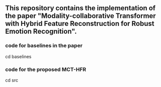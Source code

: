 ## This repository contains the implementation of the paper "Modality-collaborative Transformer with Hybrid Feature Reconstruction for Robust Emotion Recognition". 
### code for baselines in the paper
cd baselines
### code for the proposed MCT-HFR
cd src
